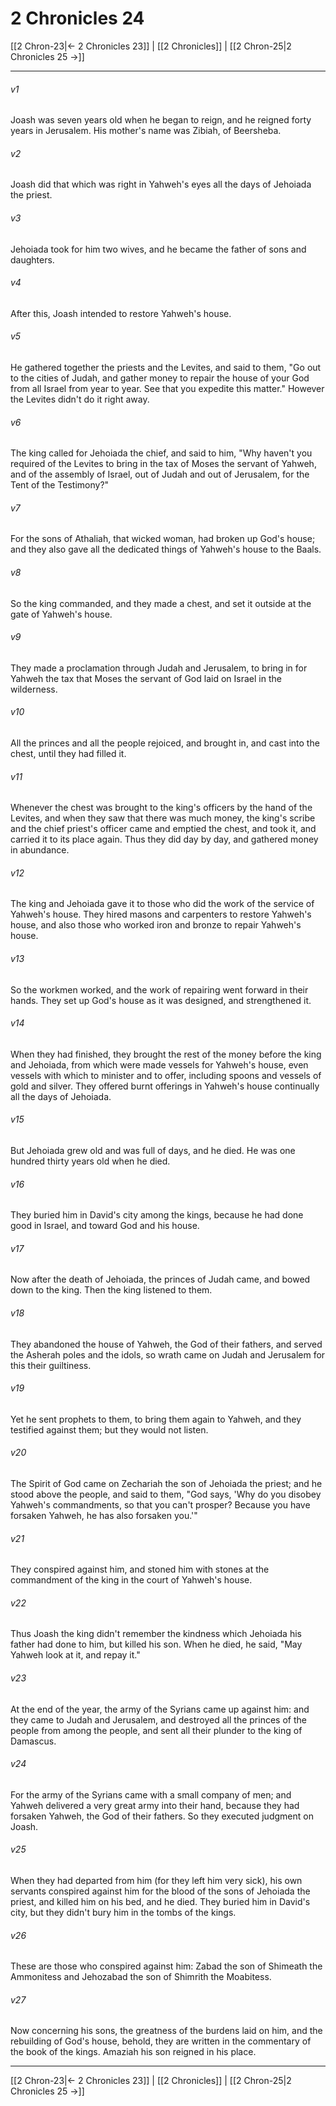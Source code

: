 # 2 Chronicles 24

[[2 Chron-23|← 2 Chronicles 23]] | [[2 Chronicles]] | [[2 Chron-25|2 Chronicles 25 →]]
***



###### v1 
Joash was seven years old when he began to reign, and he reigned forty years in Jerusalem. His mother's name was Zibiah, of Beersheba. 

###### v2 
Joash did that which was right in Yahweh's eyes all the days of Jehoiada the priest. 

###### v3 
Jehoiada took for him two wives, and he became the father of sons and daughters. 

###### v4 
After this, Joash intended to restore Yahweh's house. 

###### v5 
He gathered together the priests and the Levites, and said to them, "Go out to the cities of Judah, and gather money to repair the house of your God from all Israel from year to year. See that you expedite this matter." However the Levites didn't do it right away. 

###### v6 
The king called for Jehoiada the chief, and said to him, "Why haven't you required of the Levites to bring in the tax of Moses the servant of Yahweh, and of the assembly of Israel, out of Judah and out of Jerusalem, for the Tent of the Testimony?" 

###### v7 
For the sons of Athaliah, that wicked woman, had broken up God's house; and they also gave all the dedicated things of Yahweh's house to the Baals. 

###### v8 
So the king commanded, and they made a chest, and set it outside at the gate of Yahweh's house. 

###### v9 
They made a proclamation through Judah and Jerusalem, to bring in for Yahweh the tax that Moses the servant of God laid on Israel in the wilderness. 

###### v10 
All the princes and all the people rejoiced, and brought in, and cast into the chest, until they had filled it. 

###### v11 
Whenever the chest was brought to the king's officers by the hand of the Levites, and when they saw that there was much money, the king's scribe and the chief priest's officer came and emptied the chest, and took it, and carried it to its place again. Thus they did day by day, and gathered money in abundance. 

###### v12 
The king and Jehoiada gave it to those who did the work of the service of Yahweh's house. They hired masons and carpenters to restore Yahweh's house, and also those who worked iron and bronze to repair Yahweh's house. 

###### v13 
So the workmen worked, and the work of repairing went forward in their hands. They set up God's house as it was designed, and strengthened it. 

###### v14 
When they had finished, they brought the rest of the money before the king and Jehoiada, from which were made vessels for Yahweh's house, even vessels with which to minister and to offer, including spoons and vessels of gold and silver. They offered burnt offerings in Yahweh's house continually all the days of Jehoiada. 

###### v15 
But Jehoiada grew old and was full of days, and he died. He was one hundred thirty years old when he died. 

###### v16 
They buried him in David's city among the kings, because he had done good in Israel, and toward God and his house. 

###### v17 
Now after the death of Jehoiada, the princes of Judah came, and bowed down to the king. Then the king listened to them. 

###### v18 
They abandoned the house of Yahweh, the God of their fathers, and served the Asherah poles and the idols, so wrath came on Judah and Jerusalem for this their guiltiness. 

###### v19 
Yet he sent prophets to them, to bring them again to Yahweh, and they testified against them; but they would not listen. 

###### v20 
The Spirit of God came on Zechariah the son of Jehoiada the priest; and he stood above the people, and said to them, "God says, 'Why do you disobey Yahweh's commandments, so that you can't prosper? Because you have forsaken Yahweh, he has also forsaken you.'" 

###### v21 
They conspired against him, and stoned him with stones at the commandment of the king in the court of Yahweh's house. 

###### v22 
Thus Joash the king didn't remember the kindness which Jehoiada his father had done to him, but killed his son. When he died, he said, "May Yahweh look at it, and repay it." 

###### v23 
At the end of the year, the army of the Syrians came up against him: and they came to Judah and Jerusalem, and destroyed all the princes of the people from among the people, and sent all their plunder to the king of Damascus. 

###### v24 
For the army of the Syrians came with a small company of men; and Yahweh delivered a very great army into their hand, because they had forsaken Yahweh, the God of their fathers. So they executed judgment on Joash. 

###### v25 
When they had departed from him (for they left him very sick), his own servants conspired against him for the blood of the sons of Jehoiada the priest, and killed him on his bed, and he died. They buried him in David's city, but they didn't bury him in the tombs of the kings. 

###### v26 
These are those who conspired against him: Zabad the son of Shimeath the Ammonitess and Jehozabad the son of Shimrith the Moabitess. 

###### v27 
Now concerning his sons, the greatness of the burdens laid on him, and the rebuilding of God's house, behold, they are written in the commentary of the book of the kings. Amaziah his son reigned in his place.

***
[[2 Chron-23|← 2 Chronicles 23]] | [[2 Chronicles]] | [[2 Chron-25|2 Chronicles 25 →]]
